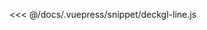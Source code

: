 <ClientOnly>
  <code-view name="deckgl-line" :is-code-view="false"/>
</ClientOnly>

<<< @/docs/.vuepress/snippet/deckgl-line.js
